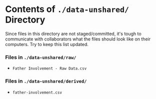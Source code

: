 Contents of `./data-unshared/` Directory
=========
Since files in this directory are not staged/committed, it's tough to communicate with collaborators what the files should look like on their computers.  Try to keep this list updated.

### Files in `./data-unshared/raw/`
* `Father Involvement - Raw Data.csv` 

### Files in `./data-unshared/derived/`
* `father-involvement.csv`
